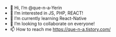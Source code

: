- 👋 Hi, I’m @que-n-a-Yerin
- 👀 I’m interested in JS, PHP, REACT!
- 🌱 I’m currently learning React-Native
- 💞️ I’m looking to collaborate on everyone!
- 📫 How to reach me https://que-n-a.tistory.com/
